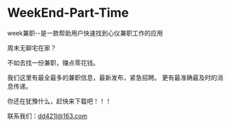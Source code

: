 # WeekEnd-Part-Time
week兼职--是一款帮助用户快速找到心仪兼职工作的应用

周末无聊宅在家？

不如去找一份兼职，赚点零花钱。

我们这里有最全最多的兼职信息，最新发布，紧急招聘。
更有最准确最及时的消息传递。

你还在犹豫什么，赶快来下载吧！！！

联系我们：dd421l@163.com
